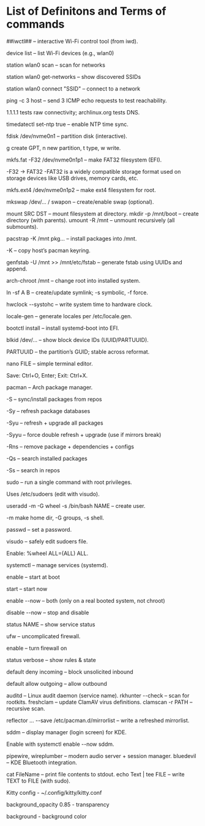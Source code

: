 # List of Definitons and Terms of commands

##iwctl## – interactive Wi-Fi control tool (from iwd).

device list – list Wi-Fi devices (e.g., wlan0)

station wlan0 scan – scan for networks

station wlan0 get-networks – show discovered SSIDs

station wlan0 connect "SSID" – connect to a network

ping -c 3 host – send 3 ICMP echo requests to test reachability.

1.1.1.1 tests raw connectivity; archlinux.org tests DNS.

timedatectl set-ntp true – enable NTP time sync.

fdisk /dev/nvme0n1 – partition disk (interactive).

g create GPT, n new partition, t type, w write.

mkfs.fat -F32 /dev/nvme0n1p1 – make FAT32 filesystem (EFI).

-F32 → FAT32
    -FAT32 is a widely compatible storage format used on storage devices like USB drives, memory cards, etc.

mkfs.ext4 /dev/nvme0n1p2 – make ext4 filesystem for root.

mkswap /dev/... / swapon – create/enable swap (optional).

mount SRC DST – mount filesystem at directory.
mkdir -p /mnt/boot – create directory (with parents).
umount -R /mnt – unmount recursively (all submounts).

pacstrap -K /mnt pkg… – install packages into /mnt.

-K – copy host’s pacman keyring.

genfstab -U /mnt >> /mnt/etc/fstab – generate fstab using UUIDs and append.

arch-chroot /mnt – change root into installed system.

ln -sf A B – create/update symlink; -s symbolic, -f force.

hwclock --systohc – write system time to hardware clock.

locale-gen – generate locales per /etc/locale.gen.

bootctl install – install systemd-boot into EFI.

blkid /dev/... – show block device IDs (UUID/PARTUUID).

PARTUUID – the partition’s GUID; stable across reformat.

nano FILE – simple terminal editor.

Save: Ctrl+O, Enter; Exit: Ctrl+X.

pacman – Arch package manager.

-S – sync/install packages from repos

-Sy – refresh package databases

-Syu – refresh + upgrade all packages

-Syyu – force double refresh + upgrade (use if mirrors break)

-Rns – remove package + dependencies + configs

-Qs – search installed packages

-Ss – search in repos

sudo – run a single command with root privileges.

Uses /etc/sudoers (edit with visudo).

useradd -m -G wheel -s /bin/bash NAME – create user.

-m make home dir, -G groups, -s shell.

passwd – set a password.

visudo – safely edit sudoers file.

Enable: %wheel ALL=(ALL) ALL.

systemctl – manage services (systemd).

enable – start at boot

start – start now

enable --now – both (only on a real booted system, not chroot)

disable --now – stop and disable

status NAME – show service status

ufw – uncomplicated firewall.

enable – turn firewall on

status verbose – show rules & state

default deny incoming – block unsolicited inbound

default allow outgoing – allow outbound

auditd – Linux audit daemon (service name).
rkhunter --check – scan for rootkits.
freshclam – update ClamAV virus definitions.
clamscan -r PATH – recursive scan.

reflector … --save /etc/pacman.d/mirrorlist – write a refreshed mirrorlist.

sddm – display manager (login screen) for KDE.

Enable with systemctl enable --now sddm.

pipewire, wireplumber – modern audio server + session manager.
bluedevil – KDE Bluetooth integration.

cat FileName – print file contents to stdout.
echo Text | tee FILE – write TEXT to FILE (with sudo).

Kitty config - ~/.config/kitty/kitty.conf

background_opacity 0.85 - transparency

background - background color